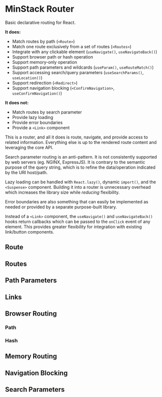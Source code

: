 # MinStack Router

Basic declarative routing for React.

**It does:**

- Match routes by path (`<Route>`)
- Match one route exclusively from a set of routes (`<Routes>`)
- Integrate with any clickable element (`useNavigate()`, `useNavigateBack()`)
- Support browser path or hash operation
- Support memory-only operation
- Support path parameters and wildcards (`useParam()`, `useRouteMatch()`)
- Support accessing search/query parameters (`useSearchParams()`, `useLocation()`)
- Support redirection (`<Redirect>`)
- Support navigation blocking (`<ConfirmNavigation>`, `useConfirmNavigation()`)

**It does not:**

- Match routes by search parameter
- Provide lazy loading
- Provide error boundaries
- Provide a `<Link>` component

This is a router, and all it does is route, navigate, and provide access to related information. Everything else is up to the rendered route content and leveraging the core API.

Search parameter routing is an anti-pattern. It is not consistently supported by web servers (eg. NGINX, ExpressJS). It is contrary to the semantic purpose of the query string, which is to refine the data/operation indicated by the URI host/path.

Lazy loading can be handled with `React.lazy()`, dynamic `import()`, and the `<Suspense>` component. Building it into a router is unnecessary overhead which increases the library size while _reducing_ flexibility.

Error boundaries are also something that can easily be implemented as needed or provided by a separate purpose-built library.

Instead of a `<Link>` component, the `useNavigate()` and `useNavigateBack()` hooks return callbacks which can be passed to the `onClick` event of any element. This provides greater flexibility for integration with existing link/button components.

## Route

## Routes

## Path Parameters

## Links

## Browser Routing

### Path

### Hash

## Memory Routing

## Navigation Blocking

## Search Parameters
